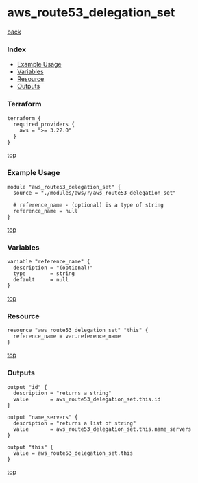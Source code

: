 # aws_route53_delegation_set

[back](../aws.md)

### Index

- [Example Usage](#example-usage)
- [Variables](#variables)
- [Resource](#resource)
- [Outputs](#outputs)

### Terraform

```hcl
terraform {
  required_providers {
    aws = ">= 3.22.0"
  }
}
```

[top](#index)

### Example Usage

```hcl
module "aws_route53_delegation_set" {
  source = "./modules/aws/r/aws_route53_delegation_set"

  # reference_name - (optional) is a type of string
  reference_name = null
}
```

[top](#index)

### Variables

```hcl
variable "reference_name" {
  description = "(optional)"
  type        = string
  default     = null
}
```

[top](#index)

### Resource

```hcl
resource "aws_route53_delegation_set" "this" {
  reference_name = var.reference_name
}
```

[top](#index)

### Outputs

```hcl
output "id" {
  description = "returns a string"
  value       = aws_route53_delegation_set.this.id
}

output "name_servers" {
  description = "returns a list of string"
  value       = aws_route53_delegation_set.this.name_servers
}

output "this" {
  value = aws_route53_delegation_set.this
}
```

[top](#index)